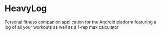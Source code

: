 # HeavyLog

Personal fitness companion application for the Android platform featuring a log of all your workouts as well as a 1-rep max calculator
